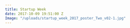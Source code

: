 ```yaml
---
title: Startup Week
date: 2017-10-09 19:51:00 Z
Image: "/uploads/startup_week_2017_poster_Two_v02-1.jpg"
---
```



